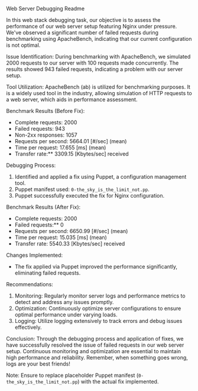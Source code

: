 Web Server Debugging Readme

In this web stack debugging task, our objective is to assess the performance of our web server setup featuring Nginx under pressure. We've observed a significant number of failed requests during benchmarking using ApacheBench, indicating that our current configuration is not optimal.

Issue Identification:
During benchmarking with ApacheBench, we simulated 2000 requests to our server with 100 requests made concurrently. The results showed 943 failed requests, indicating a problem with our server setup.

Tool Utilization:
ApacheBench (ab) is utilized for benchmarking purposes. It is a widely used tool in the industry, allowing simulation of HTTP requests to a web server, which aids in performance assessment.

Benchmark Results (Before Fix):
- Complete requests: 2000
- Failed requests: 943
- Non-2xx responses: 1057
- Requests per second: 5664.01 [#/sec] (mean)
- Time per request: 17.655 [ms] (mean)
- Transfer rate:** 3309.15 [Kbytes/sec] received

 Debugging Process:
1. Identified and applied a fix using Puppet, a configuration management tool.
2. Puppet manifest used: `0-the_sky_is_the_limit_not.pp`.
3. Puppet successfully executed the fix for Nginx configuration.

 Benchmark Results (After Fix):
- Complete requests: 2000
- Failed requests:** 0
- Requests per second: 6650.99 [#/sec] (mean)
- Time per request: 15.035 [ms] (mean)
- Transfer rate: 5540.33 [Kbytes/sec] received

 Changes Implemented:
- The fix applied via Puppet improved the performance significantly, eliminating failed requests.

 Recommendations:
1. Monitoring: Regularly monitor server logs and performance metrics to detect and address any issues promptly.
2. Optimization: Continuously optimize server configurations to ensure optimal performance under varying loads.
3. Logging: Utilize logging extensively to track errors and debug issues effectively.

 Conclusion:
Through the debugging process and application of fixes, we have successfully resolved the issue of failed requests in our web server setup. Continuous monitoring and optimization are essential to maintain high performance and reliability. Remember, when something goes wrong, logs are your best friends!

Note: Ensure to replace placeholder Puppet manifest (`0-the_sky_is_the_limit_not.pp`) with the actual fix implemented.
